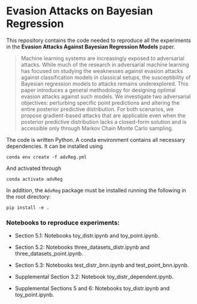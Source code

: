 # Evasion Attacks on Bayesian Regression

This repository contains the code needed to reproduce all the experiments in the **Evasion Attacks Against Bayesian Regression Models** paper.

> Machine learning systems are increasingly exposed to adversarial attacks. While much of the research in adversarial machine learning has focused on studying the weaknesses against evasion attacks against classification models in classical setups, the susceptibility of Bayesian regression models to attacks remains underexplored. This paper introduces a general methodology for designing optimal evasion attacks against such models.  We investigate two adversarial objectives: perturbing specific point predictions and altering the entire posterior predictive distribution. For both scenarios, we propose gradient-based attacks that are applicable even when the posterior predictive distribution lacks a closed-form solution and is accessible only through Markov Chain Monte Carlo sampling.

The code is written Python. A conda environment contains all necessary dependencies. It can be installed using

`conda env create -f advReg.yml`

And activated through 

`conda activate advReg`

In addition, the `AdvReg` package must be installed running the following in the root directory:

`pip install -e .`

### Notebooks to reproduce experiments:

- Section 5.1: Notebooks toy_distr.ipynb and toy_point.ipynb.

- Section 5.2: Notebooks three_datasets_distr.ipynb and three_datasets_point.ipynb.

- Section 5.3: Notebooks test_distr_bnn.ipynb and test_point_bnn.ipynb.

- Supplemental Section 3.2: Notebook toy_distr_dependent.ipynb.

- Supplemental Sections 5 and 6: Notebooks toy_distr.ipynb and toy_point.ipynb.
